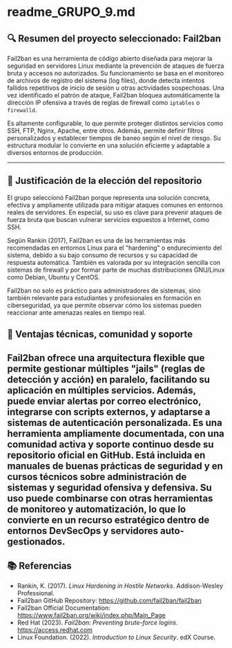 # readme_GRUPO_9.md

## 🔍 Resumen del proyecto seleccionado: Fail2ban  

Fail2ban es una herramienta de código abierto diseñada para mejorar la seguridad en servidores Linux mediante la prevención de ataques de fuerza bruta y accesos no autorizados. Su funcionamiento se basa en el monitoreo de archivos de registro del sistema (log files), donde detecta intentos fallidos repetitivos de inicio de sesión u otras actividades sospechosas. Una vez identificado el patrón de ataque, Fail2ban bloquea automáticamente la dirección IP ofensiva a través de reglas de firewall como `iptables` o `firewalld`.

Es altamente configurable, lo que permite proteger distintos servicios como SSH, FTP, Nginx, Apache, entre otros. Además, permite definir filtros personalizados y establecer tiempos de baneo según el nivel de riesgo. Su estructura modular lo convierte en una solución eficiente y adaptable a diversos entornos de producción.

---


## 🎯 Justificación de la elección del repositorio  


El grupo seleccionó Fail2ban porque representa una solución concreta, efectiva y ampliamente utilizada para mitigar ataques comunes en entornos reales de servidores. En especial, su uso es clave para prevenir ataques de fuerza bruta que buscan vulnerar servicios expuestos a Internet, como SSH.

Según Rankin (2017), Fail2ban es una de las herramientas más recomendadas en entornos Linux para el "hardening" o endurecimiento del sistema, debido a su bajo consumo de recursos y su capacidad de respuesta automática. También es valorada por su integración sencilla con sistemas de firewall y por formar parte de muchas distribuciones GNU/Linux como Debian, Ubuntu y CentOS.

Fail2ban no solo es práctico para administradores de sistemas, sino también relevante para estudiantes y profesionales en formación en ciberseguridad, ya que permite observar cómo los sistemas pueden reaccionar ante amenazas reales en tiempo real.
## 🧩 Ventajas técnicas, comunidad y soporte  

Fail2ban ofrece una arquitectura flexible que permite gestionar múltiples "jails" (reglas de detección y acción) en paralelo, facilitando su aplicación en múltiples servicios. Además, puede enviar alertas por correo electrónico, integrarse con scripts externos, y adaptarse a sistemas de autenticación personalizada.
Es una herramienta ampliamente documentada, con una comunidad activa y soporte continuo desde su repositorio oficial en GitHub. Está incluida en manuales de buenas prácticas de seguridad y en cursos técnicos sobre administración de sistemas y seguridad ofensiva y defensiva.
Su uso puede combinarse con otras herramientas de monitoreo y automatización, lo que lo convierte en un recurso estratégico dentro de entornos DevSecOps y servidores auto-gestionados.
---
## 📚 Referencias
- Rankin, K. (2017). *Linux Hardening in Hostile Networks*. Addison-Wesley Professional.
- Fail2ban GitHub Repository: https://github.com/fail2ban/fail2ban
- Fail2ban Official Documentation: https://www.fail2ban.org/wiki/index.php/Main_Page
- Red Hat (2023). *Fail2ban: Preventing brute-force logins*. https://access.redhat.com
- Linux Foundation. (2022). *Introduction to Linux Security*. edX Course.

